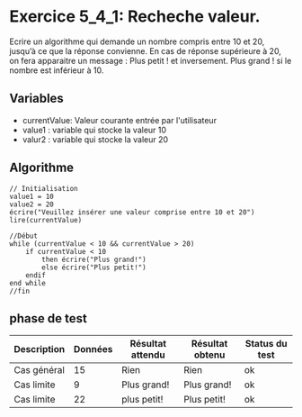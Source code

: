 # Exercice 5_4_1: Recheche valeur.

Ecrire un algorithme qui demande un nombre compris entre 10 et 20, jusqu’à ce que la réponse
convienne. En cas de réponse supérieure à 20, on fera apparaitre un message : Plus petit ! et
inversement. Plus grand ! si le nombre est inférieur à 10.

## Variables

- currentValue: Valeur courante entrée par l'utilisateur
- value1 : variable qui stocke la valeur 10
- valur2 : variable qui stocke la valeur 20

## Algorithme

```
// Initialisation
value1 = 10
value2 = 20
écrire("Veuillez insérer une valeur comprise entre 10 et 20")
lire(currentValue)

//Début
while (currentValue < 10 && currentValue > 20)
    if currentValue < 10
        then écrire("Plus grand!")
        else écrire("Plus petit!")
    endif
end while
//fin
```

## phase de test

| Description | Données | Résultat attendu | Résultat obtenu | Status du test |
| ----------- | ------- | ---------------- | --------------- | -------------- |
| Cas général | 15      | Rien             | Rien            | ok             |
| Cas limite  | 9       | Plus grand!      | Plus grand!     | ok             |
| Cas limite  | 22      | plus petit!      | Plus petit!     | ok             |
